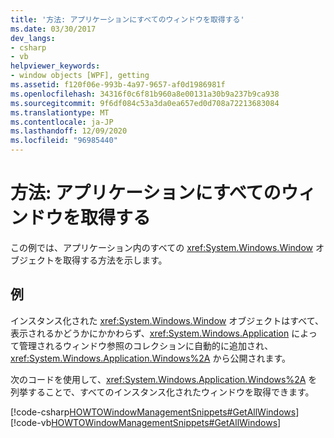 ```yaml
---
title: '方法: アプリケーションにすべてのウィンドウを取得する'
ms.date: 03/30/2017
dev_langs:
- csharp
- vb
helpviewer_keywords:
- window objects [WPF], getting
ms.assetid: f120f06e-993b-4a97-9657-af0d1986981f
ms.openlocfilehash: 34316f0c6f81b960a8e00131a30b9a237b9ca938
ms.sourcegitcommit: 9f6df084c53a3da0ea657ed0d708a72213683084
ms.translationtype: MT
ms.contentlocale: ja-JP
ms.lasthandoff: 12/09/2020
ms.locfileid: "96985440"
---
```

# <a name="how-to-get-all-windows-in-an-application"></a>方法: アプリケーションにすべてのウィンドウを取得する
この例では、アプリケーション内のすべての <xref:System.Windows.Window> オブジェクトを取得する方法を示します。  
  
## <a name="example"></a>例  
 インスタンス化された <xref:System.Windows.Window> オブジェクトはすべて、表示されるかどうかにかかわらず、<xref:System.Windows.Application> によって管理されるウィンドウ参照のコレクションに自動的に追加され、<xref:System.Windows.Application.Windows%2A> から公開されます。  
  
 次のコードを使用して、<xref:System.Windows.Application.Windows%2A> を列挙することで、すべてのインスタンス化されたウィンドウを取得できます。  
  
 [!code-csharp[HOWTOWindowManagementSnippets#GetAllWindows](~/samples/snippets/csharp/VS_Snippets_Wpf/HOWTOWindowManagementSnippets/CSharp/CustomWindow.xaml.cs#getallwindows)]
 [!code-vb[HOWTOWindowManagementSnippets#GetAllWindows](~/samples/snippets/visualbasic/VS_Snippets_Wpf/HOWTOWindowManagementSnippets/visualbasic/customwindow.xaml.vb#getallwindows)]
